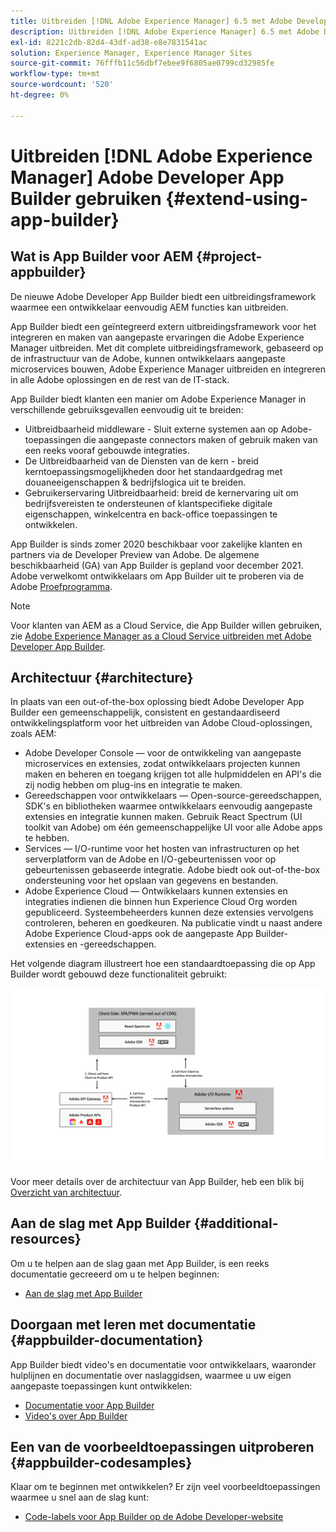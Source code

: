 ```yaml
---
title: Uitbreiden [!DNL Adobe Experience Manager] 6.5 met Adobe Developer App Builder.
description: Uitbreiden [!DNL Adobe Experience Manager] 6.5 met Adobe Developer App Builder.
exl-id: 8221c2db-82d4-43df-ad38-e8e7831541ac
solution: Experience Manager, Experience Manager Sites
source-git-commit: 76fffb11c56dbf7ebee9f6805ae0799cd32985fe
workflow-type: tm+mt
source-wordcount: '520'
ht-degree: 0%

---
```


# Uitbreiden [!DNL Adobe Experience Manager] Adobe Developer App Builder gebruiken {#extend-using-app-builder}

## Wat is App Builder voor AEM {#project-appbuilder}

De nieuwe Adobe Developer App Builder biedt een uitbreidingsframework waarmee een ontwikkelaar eenvoudig AEM functies kan uitbreiden.

App Builder biedt een geïntegreerd extern uitbreidingsframework voor het integreren en maken van aangepaste ervaringen die Adobe Experience Manager uitbreiden. Met dit complete uitbreidingsframework, gebaseerd op de infrastructuur van de Adobe, kunnen ontwikkelaars aangepaste microservices bouwen, Adobe Experience Manager uitbreiden en integreren in alle Adobe oplossingen en de rest van de IT-stack.

App Builder biedt klanten een manier om Adobe Experience Manager in verschillende gebruiksgevallen eenvoudig uit te breiden:

* Uitbreidbaarheid middleware - Sluit externe systemen aan op Adobe-toepassingen die aangepaste connectors maken of gebruik maken van een reeks vooraf gebouwde integraties.
* De Uitbreidbaarheid van de Diensten van de kern - breid kerntoepassingsmogelijkheden door het standaardgedrag met douaneeigenschappen &amp; bedrijfslogica uit te breiden.
* Gebruikerservaring Uitbreidbaarheid: breid de kernervaring uit om bedrijfsvereisten te ondersteunen of klantspecifieke digitale eigenschappen, winkelcentra en back-office toepassingen te ontwikkelen.

App Builder is sinds zomer 2020 beschikbaar voor zakelijke klanten en partners via de Developer Preview van Adobe. De algemene beschikbaarheid (GA) van App Builder is gepland voor december 2021. Adobe verwelkomt ontwikkelaars om App Builder uit te proberen via de Adobe [Proefprogramma](https://developer.adobe.com/app-builder/trial/).

>[!NOTE]
>
>Voor klanten van AEM as a Cloud Service, die App Builder willen gebruiken, zie [Adobe Experience Manager as a Cloud Service uitbreiden met Adobe Developer App Builder](https://experienceleague.adobe.com/docs/experience-manager-65/developing/extending-aem/app-builder.html).

## Architectuur {#architecture}

In plaats van een out-of-the-box oplossing biedt Adobe Developer App Builder een gemeenschappelijk, consistent en gestandaardiseerd ontwikkelingsplatform voor het uitbreiden van Adobe Cloud-oplossingen, zoals AEM:

* Adobe Developer Console — voor de ontwikkeling van aangepaste microservices en extensies, zodat ontwikkelaars projecten kunnen maken en beheren en toegang krijgen tot alle hulpmiddelen en API&#39;s die zij nodig hebben om plug-ins en integratie te maken.
* Gereedschappen voor ontwikkelaars — Open-source-gereedschappen, SDK&#39;s en bibliotheken waarmee ontwikkelaars eenvoudig aangepaste extensies en integratie kunnen maken. Gebruik React Spectrum (UI toolkit van Adobe) om één gemeenschappelijke UI voor alle Adobe apps te hebben.
* Services — I/O-runtime voor het hosten van infrastructuren op het serverplatform van de Adobe en I/O-gebeurtenissen voor op gebeurtenissen gebaseerde integratie. Adobe biedt ook out-of-the-box ondersteuning voor het opslaan van gegevens en bestanden.
* Adobe Experience Cloud — Ontwikkelaars kunnen extensies en integraties indienen die binnen hun Experience Cloud Org worden gepubliceerd. Systeembeheerders kunnen deze extensies vervolgens controleren, beheren en goedkeuren. Na publicatie vindt u naast andere Adobe Experience Cloud-apps ook de aangepaste App Builder-extensies en -gereedschappen.

Het volgende diagram illustreert hoe een standaardtoepassing die op App Builder wordt gebouwd deze functionaliteit gebruikt:

![Architectuur](assets/appbuilder-architecture.jpg)

Voor meer details over de architectuur van App Builder, heb een blik bij [Overzicht van architectuur](https://developer.adobe.com/app-builder/docs/guides/).

## Aan de slag met App Builder {#additional-resources}

Om u te helpen aan de slag gaan met App Builder, is een reeks documentatie gecreeerd om u te helpen beginnen:

* [Aan de slag met App Builder](https://developer.adobe.com/app-builder/docs/getting_started/)

## Doorgaan met leren met documentatie {#appbuilder-documentation}

App Builder biedt video&#39;s en documentatie voor ontwikkelaars, waaronder hulplijnen en documentatie over naslaggidsen, waarmee u uw eigen aangepaste toepassingen kunt ontwikkelen:

* [Documentatie voor App Builder](https://developer.adobe.com/app-builder/docs/overview/)
* [Video&#39;s over App Builder](https://www.youtube.com/playlist?list=PLcVEYUqU7VRfDij-Jbjyw8S8EzW073F_o)

## Een van de voorbeeldtoepassingen uitproberen {#appbuilder-codesamples}

Klaar om te beginnen met ontwikkelen? Er zijn veel voorbeeldtoepassingen waarmee u snel aan de slag kunt:

* [Code-labels voor App Builder op de Adobe Developer-website](https://developer.adobe.com/app-builder/docs/resources/)

